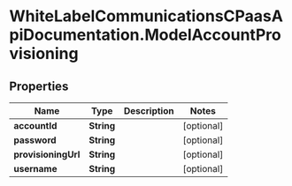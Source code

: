 # WhiteLabelCommunicationsCPaasApiDocumentation.ModelAccountProvisioning

## Properties

Name | Type | Description | Notes
------------ | ------------- | ------------- | -------------
**accountId** | **String** |  | [optional] 
**password** | **String** |  | [optional] 
**provisioningUrl** | **String** |  | [optional] 
**username** | **String** |  | [optional] 



